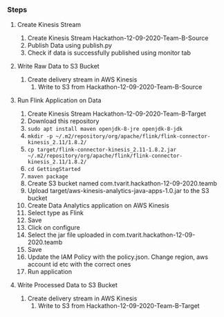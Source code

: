 ### Steps
1. Create Kinesis Stream
    1. Create Kinesis Stream Hackathon-12-09-2020-Team-B-Source
    1. Publish Data using publish.py
    1. Check if data is successfully published using monitor tab
1. Write Raw Data to S3 Bucket
    1. Create delivery stream in AWS Kinesis
        1. Write to S3 from Hackathon-12-09-2020-Team-B-Source
1. Run Flink Application on Data
    1. Create Kinesis Stream Hackathon-12-09-2020-Team-B-Target
    1. Download this repository
    1. `sudo apt install maven openjdk-8-jre openjdk-8-jdk`
    1. `mkdir -p ~/.m2/repository/org/apache/flink/flink-connector-kinesis_2.11/1.8.2/`
    1. `cp target/flink-connector-kinesis_2.11-1.8.2.jar ~/.m2/repository/org/apache/flink/flink-connector-kinesis_2.11/1.8.2/`
    1. `cd GettingStarted`
    1. `maven package`
    1. Create S3 bucket named com.tvarit.hackathon-12-09-2020.teamb
    1. Upload target/aws-kinesis-analytics-java-apps-1.0.jar to the S3 bucket
    1. Create Data Analytics application on AWS Kinesis
    1. Select type as Flink
    1. Save
    1. Click on configure
    1. Select the jar file uploaded in com.tvarit.hackathon-12-09-2020.teamb
    1. Save
    1. Update the IAM Policy with the policy.json. Change region, aws account id etc with the correct ones
    1. Run application

1. Write Processed Data to S3 Bucket
    1. Create delivery stream in AWS Kinesis
        1. Write to S3 from Hackathon-12-09-2020-Team-B-Target
